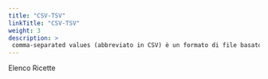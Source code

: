 ```yaml
---
title: "CSV-TSV"
linkTitle: "CSV-TSV"
weight: 3
description: >
 comma-separated values (abbreviato in CSV) è un formato di file basato su file di testo utilizzato per l’importazione ed esportazione (ad esempio da fogli elettronici o database) di una tabella di dati. Non esiste uno standard formale che lo definisca, ma solo alcune prassi più o meno consolidate. [Leggi di più...](https://it.wikipedia.org/wiki/Comma-separated_values)
---
```


Elenco Ricette

